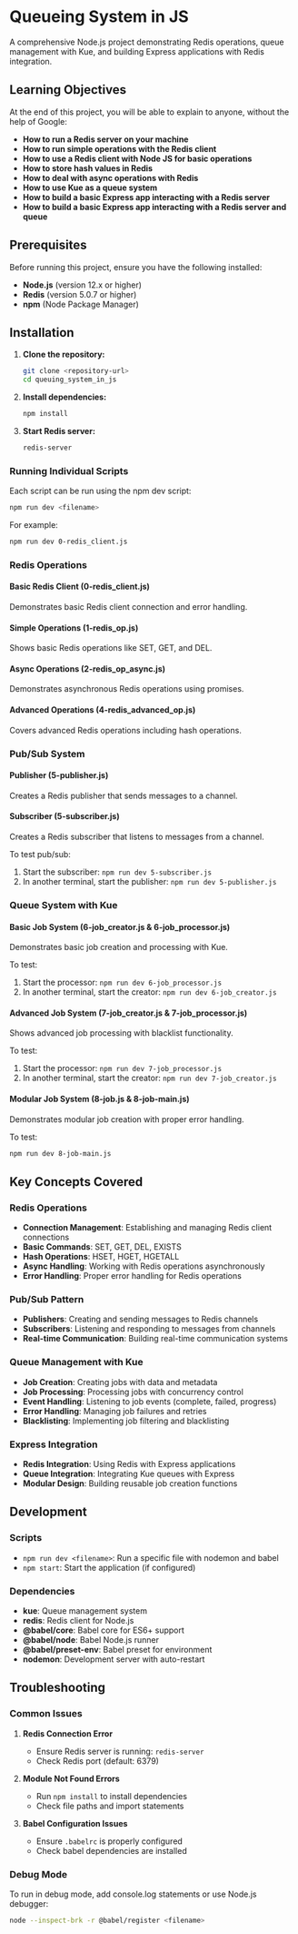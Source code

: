 # Queueing System in JS

A comprehensive Node.js project demonstrating Redis operations, queue management with Kue, and building Express applications with Redis integration.

## Learning Objectives

At the end of this project, you will be able to explain to anyone, without the help of Google:

- **How to run a Redis server on your machine**
- **How to run simple operations with the Redis client**
- **How to use a Redis client with Node JS for basic operations**
- **How to store hash values in Redis**
- **How to deal with async operations with Redis**
- **How to use Kue as a queue system**
- **How to build a basic Express app interacting with a Redis server**
- **How to build a basic Express app interacting with a Redis server and queue**

## Prerequisites

Before running this project, ensure you have the following installed:

- **Node.js** (version 12.x or higher)
- **Redis** (version 5.0.7 or higher)
- **npm** (Node Package Manager)

## Installation

1. **Clone the repository:**
   ```bash
   git clone <repository-url>
   cd queuing_system_in_js
   ```

2. **Install dependencies:**
   ```bash
   npm install
   ```

3. **Start Redis server:**
   ```bash
   redis-server
   ```

### Running Individual Scripts

Each script can be run using the npm dev script:

```bash
npm run dev <filename>
```

For example:
```bash
npm run dev 0-redis_client.js
```

### Redis Operations

#### Basic Redis Client (0-redis_client.js)
Demonstrates basic Redis client connection and error handling.

#### Simple Operations (1-redis_op.js)
Shows basic Redis operations like SET, GET, and DEL.

#### Async Operations (2-redis_op_async.js)
Demonstrates asynchronous Redis operations using promises.

#### Advanced Operations (4-redis_advanced_op.js)
Covers advanced Redis operations including hash operations.

### Pub/Sub System

#### Publisher (5-publisher.js)
Creates a Redis publisher that sends messages to a channel.

#### Subscriber (5-subscriber.js)
Creates a Redis subscriber that listens to messages from a channel.

To test pub/sub:
1. Start the subscriber: `npm run dev 5-subscriber.js`
2. In another terminal, start the publisher: `npm run dev 5-publisher.js`

### Queue System with Kue

#### Basic Job System (6-job_creator.js & 6-job_processor.js)
Demonstrates basic job creation and processing with Kue.

To test:
1. Start the processor: `npm run dev 6-job_processor.js`
2. In another terminal, start the creator: `npm run dev 6-job_creator.js`

#### Advanced Job System (7-job_creator.js & 7-job_processor.js)
Shows advanced job processing with blacklist functionality.

To test:
1. Start the processor: `npm run dev 7-job_processor.js`
2. In another terminal, start the creator: `npm run dev 7-job_creator.js`

#### Modular Job System (8-job.js & 8-job-main.js)
Demonstrates modular job creation with proper error handling.

To test:
```bash
npm run dev 8-job-main.js
```

## Key Concepts Covered

### Redis Operations
- **Connection Management**: Establishing and managing Redis client connections
- **Basic Commands**: SET, GET, DEL, EXISTS
- **Hash Operations**: HSET, HGET, HGETALL
- **Async Handling**: Working with Redis operations asynchronously
- **Error Handling**: Proper error handling for Redis operations

### Pub/Sub Pattern
- **Publishers**: Creating and sending messages to Redis channels
- **Subscribers**: Listening and responding to messages from channels
- **Real-time Communication**: Building real-time communication systems

### Queue Management with Kue
- **Job Creation**: Creating jobs with data and metadata
- **Job Processing**: Processing jobs with concurrency control
- **Event Handling**: Listening to job events (complete, failed, progress)
- **Error Handling**: Managing job failures and retries
- **Blacklisting**: Implementing job filtering and blacklisting

### Express Integration
- **Redis Integration**: Using Redis with Express applications
- **Queue Integration**: Integrating Kue queues with Express
- **Modular Design**: Building reusable job creation functions

## Development

### Scripts
- `npm run dev <filename>`: Run a specific file with nodemon and babel
- `npm start`: Start the application (if configured)

### Dependencies
- **kue**: Queue management system
- **redis**: Redis client for Node.js
- **@babel/core**: Babel core for ES6+ support
- **@babel/node**: Babel Node.js runner
- **@babel/preset-env**: Babel preset for environment
- **nodemon**: Development server with auto-restart

## Troubleshooting

### Common Issues

1. **Redis Connection Error**
   - Ensure Redis server is running: `redis-server`
   - Check Redis port (default: 6379)

2. **Module Not Found Errors**
   - Run `npm install` to install dependencies
   - Check file paths and import statements

3. **Babel Configuration Issues**
   - Ensure `.babelrc` is properly configured
   - Check babel dependencies are installed

### Debug Mode
To run in debug mode, add console.log statements or use Node.js debugger:

```bash
node --inspect-brk -r @babel/register <filename>
```
